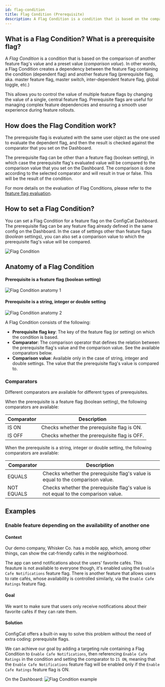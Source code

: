```yaml
---
id: flag-condition
title: Flag Condition (Prerequisite)
description: A Flag Condition is a condition that is based on the comparison of another feature flag's value and a preset value (comparison value).
---
```


## What is a Flag Condition? What is a prerequisite flag?

A *Flag Condition* is a condition that is based on the comparison of another feature flag's value and a preset value (*comparison value*). In other words, a Flag Condition creates a dependency between the feature flag containing the condition (dependent flag) and another feature flag (prerequisite flag, aka. master feature flag, master switch, inter-dependent feature flag, global toggle, etc.)

This allows you to control the value of multiple feature flags by changing the value of a single, central feature flag. Prerequisite flags are useful for managing complex feature dependencies and ensuring a smooth user experience during feature rollouts.

## How does the Flag Condition work?

The prerequisite flag is evaluated with the same user object as the one used to evaluate the dependent flag, and then the result is checked against the comparator that you set on the Dashboard. 

The prerequisite flag can be other than a feature flag (boolean setting), in which case the prerequisite flag's evaluated value will be compared to the comparison value that you set on the Dashboard. The comparison is done according to the selected comparator and will result in true or false. This will be the result of the condition.

For more details on the evaluation of Flag Conditions, please refer to the [feature flag evaluation](../../feature-flag-evaluation).

## How to set a Flag Condition?

You can set a Flag Condition for a feature flag on the ConfigCat Dashboard. The prerequisite flag can be any feature flag already defined in the same config on the Dashboard. In the case of settings other than feature flags (*boolean* settings), you can also set a comparison value to which the prerequisite flag's value will be compared.

![Flag Condition](/assets/targeting/targeting-rule/flag-condition/flag-condition.jpg)

## Anatomy of a Flag Condition

#### Prerequisite is a feature flag (boolean setting)
![Flag Condition anatomy 1](/assets/targeting/targeting-rule/flag-condition/flag-condition-anatomy1.jpg)

#### Prerequisite is a string, integer or double setting
![Flag Condition anatomy 2](/assets/targeting/targeting-rule/flag-condition/flag-condition-anatomy2.jpg)

A Flag Condition consists of the following: 

- **Prerequisite flag key**: The key of the feature flag (or setting) on which the condition is based.
- **Comparator**: The comparison operator that defines the relation between the prerequisite flag's value and the comparison value. See the available comparators below.
- **Comparison value**: Available only in the case of string, integer and double settings. The value that the prerequisite flag's value is compared to.

### Comparators

Different comparators are available for different types of prerequisites.

When the prerequisite is a feature flag (boolean setting), the following comparators are available:

| Comparator | Description                                           |
| ---------- | ----------------------------------------------------- |
| IS ON      | Checks whether the prerequisite flag is ON.  |
| IS OFF     | Checks whether the prerequisite flag is OFF. |

When the prerequisite is a string, integer or double setting, the following comparators are available:

| Comparator | Description                                                                                 |
| -----------| ------------------------------------------------------------------------------------------- |
| EQUALS     | Checks whether the prerequisite flag's value is equal to the comparison value.     |
| NOT EQUALS | Checks whether the prerequisite flag's value is not equal to the comparison value. |

## Examples

### Enable feature depending on the availability of another one

#### Context
Our demo company, Whisker Co. has a mobile app, which, among other things, can show the cat-friendly cafés in the neighborhood.

The app can send notifications about the users' favorite cafés. This feauture is not available to everyone though, it's enabled using the `Enable Cafe Notifications` feature flag.
There is another feature that allows users to rate cafés, whose availability is controlled similarly, via the `Enable Cafe Ratings` feature flag.

#### Goal
We want to make sure that users only receive notifications about their favorite cafés if they can rate them.

#### Solution
ConfigCat offers a built-in way to solve this problem without the need of extra coding: prerequisite flags.

We can achieve our goal by adding a targeting rule containing a Flag Condition to `Enable Cafe Notifications`, then referencing `Enable Cafe Ratings` in the condition and setting the comparator to `IS ON`, meaning that the `Enable Cafe Notifications` feature flag will be enabled only if the `Enable Cafe Ratings` feature flag is ON.

On the Dashboard:
![Flag Condition example](/assets/targeting/targeting-rule/flag-condition/flag-condition-example.jpg)